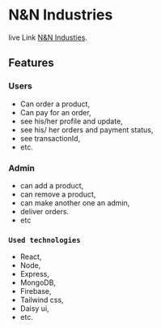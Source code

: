 # N&N Industries

live Link [N&N Industies](https://nn-industries.web.app/).

## Features

### Users
- Can order a product,
- Can pay for an order,
- see his/her profile and update,
- see his/ her orders and payment status,
- see transactionId,
- etc.

### Admin 
- can add a product,
- can remove a product,
- can make another one an admin,
- deliver orders.
- etc

### `Used technologies`

- React,
- Node,
- Express, 
- MongoDB,
- Firebase,
- Tailwind css,
- Daisy ui,
- etc.
